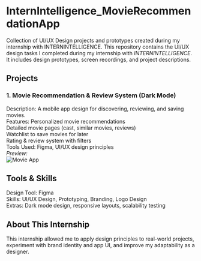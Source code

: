 # InternIntelligence_MovieRecommendationApp
Collection of UI/UX Design projects and prototypes created during my internship with INTERNINTELLIGENCE.
This repository contains the UI/UX design tasks I completed during my internship with *INTERNINTELLIGENCE*.  
It includes design prototypes, screen recordings, and project descriptions.

## Projects

### 1. Movie Recommendation & Review System (Dark Mode)
Description: A mobile app design for discovering, reviewing, and saving movies.  
Features:
Personalized movie recommendations  
Detailed movie pages (cast, similar movies, reviews)  
Watchlist to save movies for later  
Rating & review system with filters  
Tools Used: Figma, UI/UX design principles  
*Preview:*  
  ![Movie App](MovieApp-UIUX/screenshot.png)

## Tools & Skills
Design Tool: Figma  
Skills: UI/UX Design, Prototyping, Branding, Logo Design  
Extras: Dark mode design, responsive layouts, scalability testing

## About This Internship
This internship allowed me to apply design principles to real-world projects, experiment with brand identity and app UI, and improve my adaptability as a designer.
